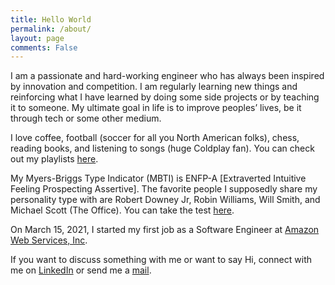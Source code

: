 ```yaml
---
title: Hello World
permalink: /about/
layout: page
comments: False
---
```


I am a passionate and hard-working engineer who has always been inspired by innovation and competition. I am regularly learning new things and reinforcing what I have learned by doing some side projects or by teaching it to someone. My ultimate goal in life is to improve peoples’ lives, be it through tech or some other medium.

I love coffee, football (soccer for all you North American folks), chess, reading books, and listening to songs (huge Coldplay fan). You can check out my playlists [here](https://open.spotify.com/user/i00as4onhh3gtwpwz8wfl764b). 

My Myers-Briggs Type Indicator (MBTI) is ENFP-A [Extraverted Intuitive Feeling Prospecting Assertive]. The favorite people I supposedly share my personality type with are Robert Downey Jr, Robin Williams, Will Smith, and Michael Scott (The Office). You can take the test [here](https://www.16personalities.com/free-personality-test). 

On March 15, 2021, I started my first job as a Software Engineer at [Amazon Web Services, Inc](https://aws.amazon.com/).

If you want to discuss something with me or want to say Hi, connect with me on [LinkedIn](https://www.linkedin.com/in/japjeetrekhi) or send me a [mail](mailto:japjeetsingh.rekhi@stonybrook.edu).

